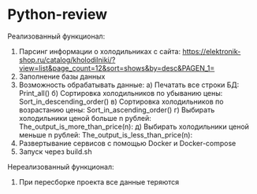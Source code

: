# Python-review
Реализованный функционал:
  1) Парсинг информации о холодильниках с сайта: https://elektronik-shop.ru/catalog/kholodilniki/?view=list&page_count=12&sort=shows&by=desc&PAGEN_1=
  2) Заполнение базы данных
  3) Возможность обрабатывать данные:
       а) Печатать все строки БД: Print_all()
       б) Сортировка холодильников по убыванию цены: Sort_in_descending_order()
       в) Сортировка холодильников по возрастанию цены: Sort_in_ascending_order()
       г) Выбирать холодильники ценой больше n рублей: The_output_is_more_than_price(n):
       д) Выбирать холодильники ценой меньше n рублей: The_output_is_less_than_price(n):
  4) Развертывание сервисов с помощью Docker и Docker-compose
  5) Запуск через build.sh

Нереализованный функционал:
  1) При пересборке проекта все данные теряются
  

